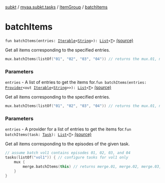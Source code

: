 [subkt](../../index.md) / [myaa.subkt.tasks](../index.md) / [ItemGroup](index.md) / [batchItems](./batch-items.md)

# batchItems

`fun batchItems(entries: `[`Iterable`](https://kotlinlang.org/api/latest/jvm/stdlib/kotlin.collections/-iterable/index.html)`<`[`String`](https://kotlinlang.org/api/latest/jvm/stdlib/kotlin/-string/index.html)`>): `[`List`](https://kotlinlang.org/api/latest/jvm/stdlib/kotlin.collections/-list/index.html)`<`[`T`](index.md#T)`>` [(source)](https://github.com/Myaamori/SubKt/blob/0.1.9/src/main/kotlin/myaa/subkt/tasks/tasks.kt#L280)

Get all items corresponding to the specified entries.

``` kotlin
mux.batchItems(listOf("01", "02", "03", "04")) // returns the mux.01, mux.02, mux.03, mux.04 tasks
```

### Parameters

`entries` - A list of entries to get the items for.`fun batchItems(entries: `[`Provider`](https://docs.gradle.org/current/javadoc/org/gradle/api/provider/Provider.html)`<out `[`Iterable`](https://kotlinlang.org/api/latest/jvm/stdlib/kotlin.collections/-iterable/index.html)`<`[`String`](https://kotlinlang.org/api/latest/jvm/stdlib/kotlin/-string/index.html)`>>): `[`List`](https://kotlinlang.org/api/latest/jvm/stdlib/kotlin.collections/-list/index.html)`<`[`T`](index.md#T)`>` [(source)](https://github.com/Myaamori/SubKt/blob/0.1.9/src/main/kotlin/myaa/subkt/tasks/tasks.kt#L288)

Get all items corresponding to the specified entries.

``` kotlin
mux.batchItems(listOf("01", "02", "03", "04")) // returns the mux.01, mux.02, mux.03, mux.04 tasks
```

### Parameters

`entries` - A provider for a list of entries to get the items for.`fun batchItems(task: `[`Task`](https://docs.gradle.org/current/javadoc/org/gradle/api/Task.html)`): `[`List`](https://kotlinlang.org/api/latest/jvm/stdlib/kotlin.collections/-list/index.html)`<`[`T`](index.md#T)`>` [(source)](https://github.com/Myaamori/SubKt/blob/0.1.9/src/main/kotlin/myaa/subkt/tasks/tasks.kt#L296)

Get all items corresponding to the episodes of the given task.

``` kotlin
// assume batch vol1 contains episodes 01, 02, 03, and 04
tasks(listOf("vol1")) { // configure tasks for vol1 only
    mux {
        merge.batchItems(this) // returns merge.01, merge.02, merge.03, merge.04
    }
}
```


